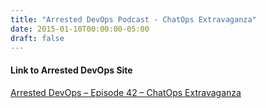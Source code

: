 ```yaml
---
title: "Arrested DevOps Podcast - ChatOps Extravaganza"
date: 2015-01-10T00:00:00-05:00
draft: false
---
```


 #### Link to Arrested DevOps Site ####
<a href="https://www.arresteddevops.com/chatops" target=_blank>Arrested DevOps – Episode 42 – ChatOps Extravaganza</a>

